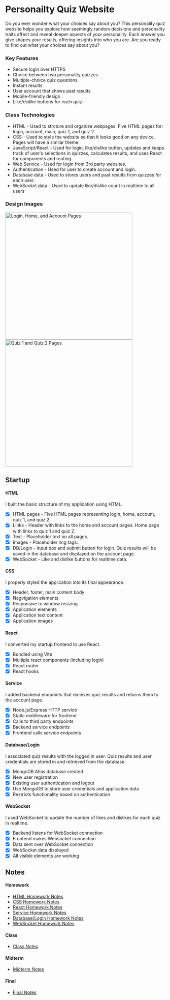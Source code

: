 # Personailty Quiz Website
Do you ever wonder what your choices say about you? This personality quiz website helps you explore how seemingly random decisions and personality traits affect and reveal deeper aspects of your personality. Each answer you give shapes your results, offering insights into who you are. Are you ready to find out what your choices say about you?
### Key Features
* Secure login over HTTPS
* Choice between two personality quizzes
* Multiple-choice quiz questions
* Instant results
* User account that shows past results
* Mobile-friendly design
* Like/dislike buttons for each quiz
### Class Technologies
* HTML - Used to strcture and organize webpages. Five HTML pages for: login, account, main, quiz 1, and quiz 2.
* CSS - Used to style the website so that it looks good on any device. Pages will have a similar theme.
* JavaScript/React - Used for login, like/dislike button, updates and keeps track of user's selections in quizzes, calculates results, and uses React for components and routing.
* Web Service - Used for login from 3rd party websites.
* Authentication - Used for user to create account and login.
* Database data - Used to stores users and past results from quizzes for each user.
* WebSocket data - Used to update like/dislike count in realtime to all users
### Design Images
<img src="https://github.com/user-attachments/assets/d5763c23-7790-43b2-b6e8-fc7d2171b421" alt="Login, Home, and Account Pages" height="400">
<img src="https://github.com/user-attachments/assets/b198a7e0-0f33-4ab8-979a-8d260bd771b2" alt="Quiz 1 and Quiz 2 Pages" height="400">

## Startup
#### HTML
I built the basic structure of my application using HTML.
- [x] HTML pages - Five HTML pages representing login, home, account, quiz 1, and quiz 2.
- [x] Links - Header with links to the home and account pages. Home page with links to quiz 1 and quiz 2.
- [x] Text - Placeholder text on all pages.
- [x] Images - Placeholder img tags.
- [x] DB/Login - Input box and submit button for login. Quiz results will be saved in the database and displayed on the account page.
- [x] WebSocket - Like and dislike buttons for realtime data.
#### CSS
I properly styled the application into its final appearance.
- [x] Header, footer, main content body
- [x] Nagvigation elements
- [x] Responsive to window resizing
- [x] Application elements
- [x] Application text content
- [x] Application images
#### React
I converted my startup frontend to use React.
- [x] Bundled using Vite
- [x] Multiple react components (including login)
- [x] React router
- [x] React hooks
#### Service
I added backend endpoints that recieves quiz results and returns them to the account page.
- [x] Node.js/Express HTTP service
- [x] Static middleware for frontend
- [x] Calls to third party endpoints
- [x] Backend service endpoints
- [x] Frontend calls service endpoints
#### Database/Login
I associated quiz results with the logged in user. Quiz results and user credentials are stored in and retrieved from the database.
- [x]  MongoDB Atlas database created
- [x]  New user registration
- [x]  Existing user authentication and logout
- [x]  Use MongoDB to store user credentials and application data
- [x]  Restricts functionality based on authentication
#### WebSocket
I used WebSocket to update the number of likes and dislikes for each quiz in realtime.
- [x]  Backend listens for WebSocket connection
- [x]  Frontend makes Websocket connection
- [x]  Data sent over WebSocket connection
- [x]  WebSocket data displayed
- [x]  All visible elements are working
## Notes
#### Homework
* [HTML Homework Notes](HTML_Homework_Notes.md)
* [CSS Homework Notes](CSS_Homework_Notes.md)
* [React Homework Notes](React_Homework_Notes.md)
* [Service Homework Notes](Service_Homework_Notes.md)
* [Database/Login Homework Notes](Database/Login_Homework_Notes.md)
* [WebSocket Homework Notes](WebSocket_Homework_Notes.md)
#### Class
* [Class Notes](Class_Notes.md)
#### Midterm
* [Midterm Notes](Midterm_Notes.md)
#### Final
* [Final Notes](Final_Notes.md)
